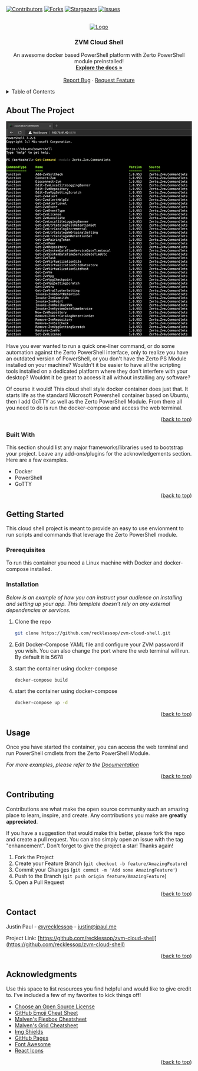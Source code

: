 <!-- Improved compatibility of back to top link: See: https://github.com/recklessop/zvm-cloud-shell/pull/73 -->
<a name="readme-top"></a>
<!--
*** Thanks for checking out the ZVM Cloud Shell. If you have a suggestion
*** that would make this better, please fork the repo and create a pull request
*** or simply open an issue with the tag "enhancement".
*** Don't forget to give the project a star!
*** Thanks again! Now go create something AMAZING! :D
-->



<!-- PROJECT SHIELDS -->
<!--
*** I'm using markdown "reference style" links for readability.
*** Reference links are enclosed in brackets [ ] instead of parentheses ( ).
*** See the bottom of this document for the declaration of the reference variables
*** for contributors-url, forks-url, etc. This is an optional, concise syntax you may use.
*** https://www.markdownguide.org/basic-syntax/#reference-style-links
-->
[![Contributors][contributors-shield]][contributors-url]
[![Forks][forks-shield]][forks-url]
[![Stargazers][stars-shield]][stars-url]
[![Issues][issues-shield]][issues-url]



<!-- PROJECT LOGO -->
<br />
<div align="center">
  <a href="https://github.com/recklessop/zvm-cloud-shell">
    <img src="logo.png" alt="Logo" width="80" height="80">
  </a>

  <h3 align="center">ZVM Cloud Shell</h3>

  <p align="center">
    An awesome docker based PowerShell platform with Zerto PowerShell module preinstalled!
    <br />
    <a href="https://github.com/recklessop/zvm-cloud-shell"><strong>Explore the docs »</strong></a>
    <br />
    <br />
    <a href="https://github.com/recklessop/zvm-cloud-shell/issues">Report Bug</a>
    ·
    <a href="https://github.com/recklessop/zvm-cloud-shell/issues">Request Feature</a>
  </p>
</div>



<!-- TABLE OF CONTENTS -->
<details>
  <summary>Table of Contents</summary>
  <ol>
    <li>
      <a href="#about-the-project">About The Project</a>
      <ul>
        <li><a href="#built-with">Built With</a></li>
      </ul>
    </li>
    <li>
      <a href="#getting-started">Getting Started</a>
      <ul>
        <li><a href="#prerequisites">Prerequisites</a></li>
        <li><a href="#installation">Installation</a></li>
      </ul>
    </li>
    <li><a href="#usage">Usage</a></li>
    <li><a href="#contributing">Contributing</a></li>
    <li><a href="#contact">Contact</a></li>
    <li><a href="#acknowledgments">Acknowledgments</a></li>
  </ol>
</details>



<!-- ABOUT THE PROJECT -->
## About The Project

[![Product Name Screen Shot][product-screenshot]](https://jpaul.me)

Have you ever wanted to run a quick one-liner command, or do some automation against the Zerto PowerShell interface, only to realize you have an outdated version of PowerShell, or you don't have the Zerto PS Module installed on your machine? Wouldn't it be easier to have all the scripting tools installed on a dedicated platform where they don't interfere with your desktop? Wouldnt it be great to access it all without installing any software?

Of course it would! This cloud shell style docker container does just that. It starts life as the standard Microsoft Powershell container based on Ubuntu, then I add GoTTY as well as the Zerto PowerShell Module. From there all you need to do is run the docker-compose and access the web terminal.

<p align="right">(<a href="#readme-top">back to top</a>)</p>



### Built With

This section should list any major frameworks/libraries used to bootstrap your project. Leave any add-ons/plugins for the acknowledgements section. Here are a few examples.

* Docker
* PowerShell
* GoTTY


<p align="right">(<a href="#readme-top">back to top</a>)</p>


<!-- GETTING STARTED -->
## Getting Started

This cloud shell project is meant to provide an easy to use envionment to run scripts and commands that leverage the Zerto PowerShell module. 

### Prerequisites

To run this container you need a Linux machine with Docker and docker-compose installed.

### Installation

_Below is an example of how you can instruct your audience on installing and setting up your app. This template doesn't rely on any external dependencies or services._

1. Clone the repo
   ```sh
   git clone https://github.com/recklessop/zvm-cloud-shell.git
   ```
   
2. Edit Docker-Compose YAML file and configure your ZVM password if you wish. You can also change the port where the web terminal will run. By default it is 5678

3. start the container using docker-compose
   ```sh
   docker-compose build
   ```

4. start the container using docker-compose
   ```sh
   docker-compose up -d 
   ```
   
<p align="right">(<a href="#readme-top">back to top</a>)</p>



<!-- USAGE EXAMPLES -->
## Usage

Once you have started the container, you can access the web terminal and run PowerShell cmdlets from the Zerto PowerShell Module.

_For more examples, please refer to the [Documentation](https://jpaul.me/zvm-cloud-shell)_

<p align="right">(<a href="#readme-top">back to top</a>)</p>



<!-- CONTRIBUTING -->
## Contributing

Contributions are what make the open source community such an amazing place to learn, inspire, and create. Any contributions you make are **greatly appreciated**.

If you have a suggestion that would make this better, please fork the repo and create a pull request. You can also simply open an issue with the tag "enhancement".
Don't forget to give the project a star! Thanks again!

1. Fork the Project
2. Create your Feature Branch (`git checkout -b feature/AmazingFeature`)
3. Commit your Changes (`git commit -m 'Add some AmazingFeature'`)
4. Push to the Branch (`git push origin feature/AmazingFeature`)
5. Open a Pull Request

<p align="right">(<a href="#readme-top">back to top</a>)</p>



<!-- CONTACT -->
## Contact

Justin Paul - [@yrecklessop](https://twitter.com/recklessop) - justin@jpaul.me

Project Link: [https://github.com/recklessop/zvm-cloud-shell](https://github.com/recklessop/zvm-cloud-shell)

<p align="right">(<a href="#readme-top">back to top</a>)</p>



<!-- ACKNOWLEDGMENTS -->
## Acknowledgments

Use this space to list resources you find helpful and would like to give credit to. I've included a few of my favorites to kick things off!

* [Choose an Open Source License](https://choosealicense.com)
* [GitHub Emoji Cheat Sheet](https://www.webpagefx.com/tools/emoji-cheat-sheet)
* [Malven's Flexbox Cheatsheet](https://flexbox.malven.co/)
* [Malven's Grid Cheatsheet](https://grid.malven.co/)
* [Img Shields](https://shields.io)
* [GitHub Pages](https://pages.github.com)
* [Font Awesome](https://fontawesome.com)
* [React Icons](https://react-icons.github.io/react-icons/search)

<p align="right">(<a href="#readme-top">back to top</a>)</p>



<!-- MARKDOWN LINKS & IMAGES -->
<!-- https://www.markdownguide.org/basic-syntax/#reference-style-links -->
[contributors-shield]: https://img.shields.io/github/contributors/recklessop/zvm-cloud-shell.svg?style=for-the-badge
[contributors-url]: https://github.com/recklessop/zvm-cloud-shell/graphs/contributors
[forks-shield]: https://img.shields.io/github/forks/recklessop/zvm-cloud-shell.svg?style=for-the-badge
[forks-url]: https://github.com/recklessop/zvm-cloud-shell/network/members
[stars-shield]: https://img.shields.io/github/stars/recklessop/zvm-cloud-shell.svg?style=for-the-badge
[stars-url]: https://github.com/recklessop/zvm-cloud-shell/stargazers
[issues-shield]: https://img.shields.io/github/issues/recklessop/zvm-cloud-shell.svg?style=for-the-badge
[issues-url]: https://github.com/recklessop/zvm-cloud-shell/issues
[product-screenshot]: screenshot.png
